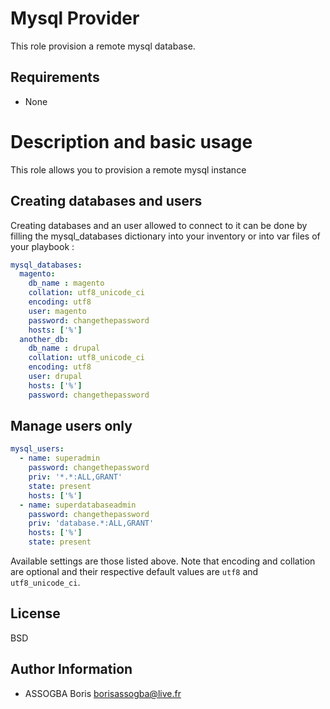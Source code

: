 Mysql Provider
=========

This role provision a remote mysql database.

Requirements
------------

* None

# Description and basic usage

This role allows you to provision a remote mysql instance

## Creating databases and users

Creating databases and an user allowed to connect to it can be done by filling the mysql_databases dictionary into your inventory or into var files of your playbook :

```yml
mysql_databases:
  magento:
    db_name : magento
    collation: utf8_unicode_ci
    encoding: utf8
    user: magento
    password: changethepassword
    hosts: ['%']
  another_db:
    db_name : drupal
    collation: utf8_unicode_ci
    encoding: utf8
    user: drupal
    hosts: ['%']
    password: changethepassword
```

## Manage users only

```yml
mysql_users:
  - name: superadmin
    password: changethepassword
    priv: '*.*:ALL,GRANT'
    state: present
    hosts: ['%']
  - name: superdatabaseadmin
    password: changethepassword
    priv: 'database.*:ALL,GRANT'
    hosts: ['%']
    state: present
```

Available settings are those listed above. Note that encoding and collation are optional and their respective default values are `utf8` and `utf8_unicode_ci`.

License
-------

BSD

Author Information
------------------

* ASSOGBA Boris <borisassogba@live.fr>
